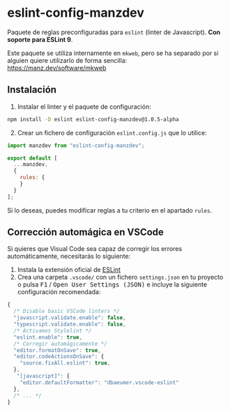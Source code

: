 # eslint-config-manzdev

Paquete de reglas preconfiguradas para `eslint` (linter de Javascript). **Con soporte para ESLint 9**.

Este paquete se utiliza internamente en `mkweb`, pero se ha separado por si alguien quiere utilizarlo de forma sencilla:
https://manz.dev/software/mkweb

## Instalación

1. Instalar el linter y el paquete de configuración:

```bash
npm install -D eslint eslint-config-manzdev@1.0.5-alpha
```

2. Crear un fichero de configuración `eslint.config.js` que lo utilice:

```js
import manzdev from "eslint-config-manzdev";

export default [
  ...manzdev,
  {
    rules: {
    }
  }
];
```

Si lo deseas, puedes modificar reglas a tu criterio en el apartado `rules`.

## Corrección automágica en VSCode

Si quieres que Visual Code sea capaz de corregir los errores automáticamente, necesitarás lo siguiente:

1. Instala la extensión oficial de [ESLint](https://marketplace.visualstudio.com/items?itemName=dbaeumer.vscode-eslint)
2. Crea una carpeta `.vscode/` con un fichero `settings.json` en tu proyecto o pulsa <kbd>F1</kbd> / <kbd>Open User Settings (JSON)</kbd> e incluye la siguiente configuración recomendada:

```js
{
  /* Disable basic VSCode linters */
  "javascript.validate.enable": false,
  "typescript.validate.enable": false,
  /* Activamos Stylelint */
  "eslint.enable": true,
  /* Corregir automágicamente */
  "editor.formatOnSave": true,
  "editor.codeActionsOnSave": {
    "source.fixAll.eslint": true,
  },
   "[javascript]": {
    "editor.defaultFormatter": "dbaeumer.vscode-eslint"
  },
  /* ... */
}
```

